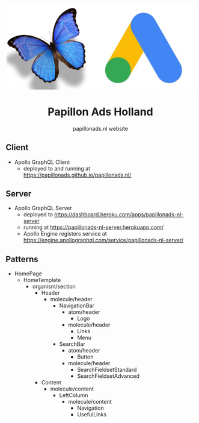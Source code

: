 <p align="center">
  <img width="500px" src="/logo.png">
</p>

<h1 align="center">Papillon Ads Holland</h1>

<p align="center">papillonads.nl website</p>

## Client

- Apollo GraphQL Client
  - deployed to and running at https://papillonads.github.io/papillonads.nl/

## Server

- Apollo GraphQL Server
  - deployed to https://dashboard.heroku.com/apps/papillonads-nl-server
  - running at https://papillonads-nl-server.herokuapp.com/
  - Apollo Engine registers service at https://engine.apollographql.com/service/papillonads-nl-server/

## Patterns

- HomePage
  - HomeTemplate
    - organism/section
      - Header
        - molecule/header
          - NavigationBar
            - atom/header
              - Logo
            - molecule/header
              - Links
              - Menu
          - SearchBar
            - atom/header
              - Button
            - molecule/header
              - SearchFieldsetStandard
              - SearchFieldsetAdvanced
      - Content
        - molecule/content
          - LeftColumn
            - molecule/content
              - Navigation
              - UsefulLinks
